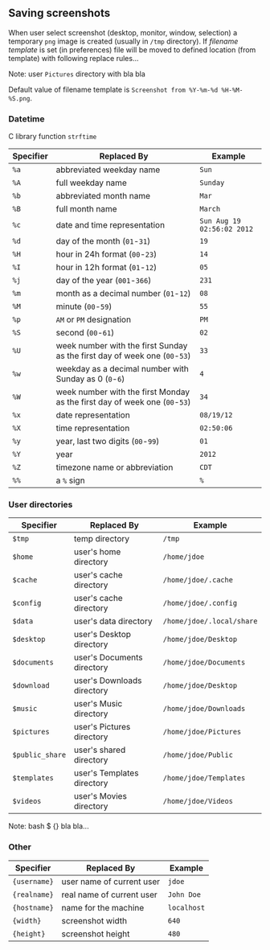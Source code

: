 ## Saving screenshots

When user select screenshot (desktop, monitor, window, selection) a temporary `png` image is created
(usually in `/tmp` directory). If _filename template_ is set (in preferences) file will be moved
to defined location (from template) with following replace rules...

Note:  user `Pictures` directory with bla bla

Default value of filename template is `Screenshot from %Y-%m-%d %H-%M-%S.png`.

### Datetime

C library function `strftime`

| Specifier | Replaced By                                                                | Example                    |
| ----------| -------------------------------------------------------------------------- | -------------------------- |
| `%a`      | abbreviated weekday name                                                   | `Sun`                      |
| `%A`      | full weekday name                                                          | `Sunday`                   |
| `%b`      | abbreviated month name                                                     | `Mar`                      |
| `%B`      | full month name                                                            | `March`                    |
| `%c`      | date and time representation                                               | `Sun Aug 19 02:56:02 2012` |
| `%d`      | day of the month (`01`-`31`)                                               | `19`                       |
| `%H`      | hour in 24h format (`00`-`23`)                                             | `14`                       |
| `%I`      | hour in 12h format (`01`-`12`)                                             | `05`                       |
| `%j`      | day of the year (`001`-`366`)                                              | `231`                      |
| `%m`      | month as a decimal number (`01`-`12`)                                      | `08`                       |
| `%M`      | minute (`00`-`59`)                                                         | `55`                       |
| `%p`      | `AM` or `PM` designation                                                   | `PM`                       |
| `%S`      | second (`00`-`61`)                                                         | `02`                       |
| `%U`      | week number with the first Sunday as the first day of week one (`00`-`53`) | `33`                       |
| `%w`      | weekday as a decimal number with Sunday as 0 (`0`-`6`)                     | `4`                        |
| `%W`      | week number with the first Monday as the first day of week one (`00`-`53`) | `34`                       |
| `%x`      | date representation                                                        | `08/19/12`                 |
| `%X`      | time representation                                                        | `02:50:06`                 |
| `%y`      | year, last two digits (`00`-`99`)                                          | `01`                       |
| `%Y`      | year                                                                       | `2012`                     |
| `%Z`      | timezone name or abbreviation                                              | `CDT`                      |
| `%%`      | a `%` sign                                                                 | `%`                        |

### User directories

| Specifier       | Replaced By                 | Example                   |
| --------------- | --------------------------- | ------------------------- |
| `$tmp`          | temp directory              | `/tmp`                    |
| `$home`         | user's home directory       | `/home/jdoe`              |
| `$cache`        | user's cache directory      | `/home/jdoe/.cache`       |
| `$config`       | user's cache directory      | `/home/jdoe/.config`      |
| `$data`         | user's data directory       | `/home/jdoe/.local/share` |
| `$desktop`      | user's Desktop directory    | `/home/jdoe/Desktop`      |
| `$documents`    | user's Documents directory  | `/home/jdoe/Documents`    |
| `$download`     | user's Downloads directory  | `/home/jdoe/Desktop`      |
| `$music`        | user's Music directory      | `/home/jdoe/Downloads`    |
| `$pictures`     | user's Pictures directory   | `/home/jdoe/Pictures`     |
| `$public_share` | user's shared directory     | `/home/jdoe/Public`       |
| `$templates`    | user's Templates directory  | `/home/jdoe/Templates`    |
| `$videos`       | user's Movies directory     | `/home/jdoe/Videos`       |

Note: bash $ {} bla bla...

### Other

| Specifier    | Replaced By               | Example     |
| ------------ | ------------------------- | ----------- |
| `{username}` | user name of current user | `jdoe`      |
| `{realname}` | real name of current user | `John Doe`  |
| `{hostname}` | name for the machine      | `localhost` |
| `{width}`    | screenshot width          | `640`       |
| `{height}`   | screenshot height         | `480`       |
